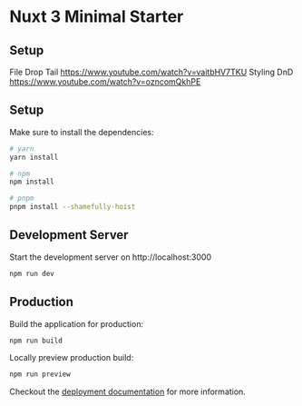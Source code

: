 # Nuxt 3 Minimal Starter

## Setup

File Drop Tail https://www.youtube.com/watch?v=vaitbHV7TKU
Styling DnD https://www.youtube.com/watch?v=ozncomQkhPE

## Setup

Make sure to install the dependencies:

```bash
# yarn
yarn install

# npm
npm install

# pnpm
pnpm install --shamefully-hoist
```

## Development Server

Start the development server on http://localhost:3000

```bash
npm run dev
```

## Production

Build the application for production:

```bash
npm run build
```

Locally preview production build:

```bash
npm run preview
```

Checkout the [deployment documentation](https://v3.nuxtjs.org/docs/deployment) for more information.
